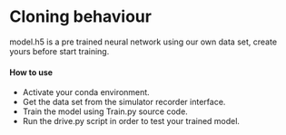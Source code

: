   # Cloning behaviour

model.h5 is a pre trained neural network using our own data set, create yours before start training.

#### How to use
-	Activate your conda environment.
-	Get the data set from the simulator recorder interface.
-	Train the model using Train.py source code.
-	Run the drive.py script in order to test your trained model.

